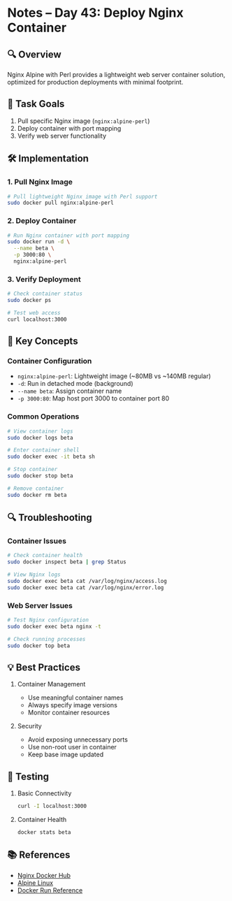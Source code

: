 # Notes – Day 43: Deploy Nginx Container

## 🔍 Overview

Nginx Alpine with Perl provides a lightweight web server container solution, optimized for production deployments with minimal footprint.

## 🎯 Task Goals

1. Pull specific Nginx image (`nginx:alpine-perl`)
2. Deploy container with port mapping
3. Verify web server functionality

## 🛠️ Implementation

### 1. Pull Nginx Image

```bash
# Pull lightweight Nginx image with Perl support
sudo docker pull nginx:alpine-perl
```

### 2. Deploy Container

```bash
# Run Nginx container with port mapping
sudo docker run -d \
  --name beta \
  -p 3000:80 \
  nginx:alpine-perl
```

### 3. Verify Deployment

```bash
# Check container status
sudo docker ps

# Test web access
curl localhost:3000
```

## 📝 Key Concepts

### Container Configuration

- `nginx:alpine-perl`: Lightweight image (~80MB vs ~140MB regular)
- `-d`: Run in detached mode (background)
- `--name beta`: Assign container name
- `-p 3000:80`: Map host port 3000 to container port 80

### Common Operations

```bash
# View container logs
sudo docker logs beta

# Enter container shell
sudo docker exec -it beta sh

# Stop container
sudo docker stop beta

# Remove container
sudo docker rm beta
```

## 🔍 Troubleshooting

### Container Issues

```bash
# Check container health
sudo docker inspect beta | grep Status

# View Nginx logs
sudo docker exec beta cat /var/log/nginx/access.log
sudo docker exec beta cat /var/log/nginx/error.log
```

### Web Server Issues

```bash
# Test Nginx configuration
sudo docker exec beta nginx -t

# Check running processes
sudo docker top beta
```

## 💡 Best Practices

1. Container Management

   - Use meaningful container names
   - Always specify image versions
   - Monitor container resources

2. Security
   - Avoid exposing unnecessary ports
   - Use non-root user in container
   - Keep base image updated

## 🧪 Testing

1. Basic Connectivity

   ```bash
   curl -I localhost:3000
   ```

2. Container Health
   ```bash
   docker stats beta
   ```

## 📚 References

- [Nginx Docker Hub](https://hub.docker.com/_/nginx)
- [Alpine Linux](https://alpinelinux.org/)
- [Docker Run Reference](https://docs.docker.com/engine/reference/run/)

